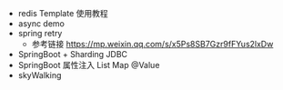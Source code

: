 - redis Template 使用教程
- async demo
- spring retry  
    - 参考链接 https://mp.weixin.qq.com/s/x5Ps8SB7Gzr9fFYus2lxDw
- SpringBoot + Sharding JDBC
- SpringBoot 属性注入 List Map @Value
- skyWalking